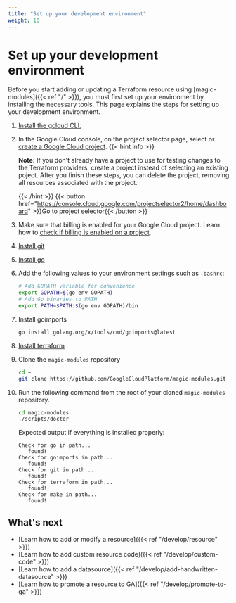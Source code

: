 ```yaml
---
title: "Set up your development environment"
weight: 10
---
```


# Set up your development environment

Before you start adding or updating a Terraform resource using
[magic-modules]({{< ref "/" >}}), you must first set up your environment by
installing the necessary tools. This page explains the steps for setting up your
development environment.

1. [Install the gcloud CLI.](https://cloud.google.com/sdk/docs/install)
1. In the Google Cloud console, on the project selector page, select or
   [create a Google Cloud project](https://cloud.google.com/resource-manager/docs/creating-managing-projects).
   {{< hint info >}}

   **Note:** If you don't already have a project to use for testing changes to
   the Terraform providers, create a project instead of selecting an existing
   poject. After you finish these steps, you can delete the project, removing
   all resources associated with the project.

   {{< /hint >}}
   {{< button href="https://console.cloud.google.com/projectselector2/home/dashboard" >}}Go to project selector{{< /button >}}
1. Make sure that billing is enabled for your Google Cloud project. Learn how to
   [check if billing is enabled on a project](https://cloud.google.com/billing/docs/how-to/verify-billing-enabled).


1. [Install git](https://git-scm.com/book/en/v2/Getting-Started-Installing-Git)
1. [Install go](https://go.dev/doc/install)
1. Add the following values to your environment settings such as `.bashrc`:
   ```bash
   # Add GOPATH variable for convenience
   export GOPATH=$(go env GOPATH)
   # Add Go binaries to PATH
   export PATH=$PATH:$(go env GOPATH)/bin
   ```
1. Install goimports
   ```bash
   go install golang.org/x/tools/cmd/goimports@latest
   ```
1. [Install terraform](https://developer.hashicorp.com/terraform/tutorials/aws-get-started/install-cli)
1. Clone the `magic-modules` repository
   ```bash
   cd ~
   git clone https://github.com/GoogleCloudPlatform/magic-modules.git
   ```

1. Run the following command from the root of your cloned `magic-modules` repository.
  
   ```bash
   cd magic-modules
   ./scripts/doctor
   ```
 
   Expected output if everything is installed properly:
 
   ```
   Check for go in path...
      found!
   Check for goimports in path...
      found!
   Check for git in path...
      found!
   Check for terraform in path...
      found!
   Check for make in path...
      found!
   ```

## What's next

+ [Learn how to add or modify a resource]({{< ref "/develop/resource" >}})
+ [Learn how to add custom resource code]({{< ref "/develop/custom-code" >}})
+ [Learn how to add a datasource]({{< ref "/develop/add-handwritten-datasource" >}})
+ [Learn how to promote a resource to GA]({{< ref "/develop/promote-to-ga" >}})

